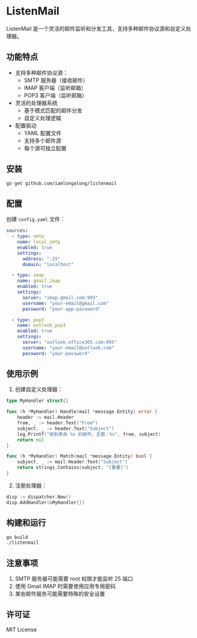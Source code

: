 # ListenMail

ListenMail 是一个灵活的邮件监听和分发工具，支持多种邮件协议源和自定义处理器。

## 功能特点

- 支持多种邮件协议源：
  - SMTP 服务器（接收邮件）
  - IMAP 客户端（监听邮箱）
  - POP3 客户端（监听邮箱）
- 灵活的处理器系统
  - 基于模式匹配的邮件分发
  - 自定义处理逻辑
- 配置驱动
  - YAML 配置文件
  - 支持多个邮件源
  - 每个源可独立配置

## 安装

```bash
go get github.com/iamlongalong/listenmail
```

## 配置

创建 `config.yaml` 文件：

```yaml
sources:
  - type: smtp
    name: local_smtp
    enabled: true
    settings:
      address: ":25"
      domain: "localhost"

  - type: imap
    name: gmail_imap
    enabled: true
    settings:
      server: "imap.gmail.com:993"
      username: "your-email@gmail.com"
      password: "your-app-password"

  - type: pop3
    name: outlook_pop3
    enabled: true
    settings:
      server: "outlook.office365.com:995"
      username: "your-email@outlook.com"
      password: "your-password"
```

## 使用示例

1. 创建自定义处理器：

```go
type MyHandler struct{}

func (h *MyHandler) Handle(mail *message.Entity) error {
    header := mail.Header
    from, _ := header.Text("From")
    subject, _ := header.Text("Subject")
    log.Printf("收到来自 %s 的邮件，主题：%s", from, subject)
    return nil
}

func (h *MyHandler) Match(mail *message.Entity) bool {
    subject, _ := mail.Header.Text("Subject")
    return strings.Contains(subject, "[重要]")
}
```

2. 注册处理器：

```go
disp := dispatcher.New()
disp.AddHandler(&MyHandler{})
```

## 构建和运行

```bash
go build
./listenmail
```

## 注意事项

1. SMTP 服务器可能需要 root 权限才能监听 25 端口
2. 使用 Gmail IMAP 时需要使用应用专用密码
3. 某些邮件服务可能需要特殊的安全设置

## 许可证

MIT License 